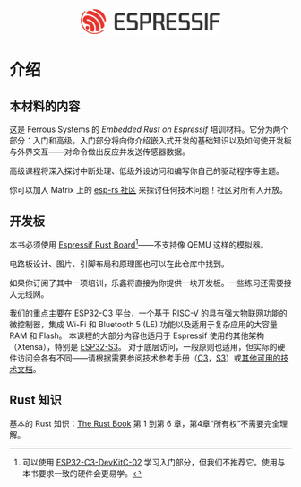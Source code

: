 <p style="text-align:center;"><img src="./assets/esp-logo-black.svg" width="50%"></p>

# 介绍

## 本材料的内容

这是 Ferrous Systems 的 *Embedded Rust on Espressif* 培训材料。它分为两个部分：入门和高级。入门部分将向你介绍嵌入式开发的基础知识以及如何使开发板与外界交互——对命令做出反应并发送传感器数据。

高级课程将深入探讨中断处理、低级外设访问和编写你自己的驱动程序等主题。

你可以加入 Matrix 上的 [esp-rs 社区](https://matrix.to/#/#esp-rs:matrix.org) 来探讨任何技术问题！社区对所有人开放。

## 开发板

本书必须使用 [Espressif Rust Board](https://github.com/esp-rs/esp-rust-board)[^note]——不支持像 QEMU 这样的模拟器。

电路板设计、图片、引脚布局和原理图也可以在此仓库中找到。

如果你订阅了其中一项培训，乐鑫将直接为你提供一块开发板。一些练习还需要接入无线网。



我们的重点主要在 [ESP32-C3](https://www.espressif.com/en/products/socs/esp32-c3) 平台，一个基于 [RISC-V](https://riscv.org/) 的具有强大物联网功能的微控制器，集成 Wi-Fi 和 Bluetooth 5 (LE) 功能以及适用于复杂应用的大容量 RAM 和 Flash。 本课程的大部分内容也适用于 Espressif 使用的其他架构（Xtensa），特别是 [ESP32-S3](https://www.espressif.com/en/products/socs/esp32-s3)。 对于底层访问，一般原则也适用，但实际的硬件访问会各有不同——请根据需要参阅技术参考手册（[C3](https://www.espressif.com/sites/default/files/documentation/esp32-c3_technical_reference_manual_en.pdf)，[S3](https://www.espressif.com/sites/default/files/documentation/esp32-s3_technical_reference_manual_en.pdf)）或[其他可用的技术文档](https://www.espressif.com/en/support/documents/technical-documents)。


## Rust 知识

基本的 Rust 知识：[The Rust Book](https://doc.rust-lang.org/book/) 第 1 到第 6 章，第4章“所有权”不需要完全理解。


[^note]: 可以使用 [ESP32-C3-DevKitC-02](https://docs.espressif.com/projects/esp-idf/en/latest/esp32c3/hw-reference/esp32c3/user-guide-devkitc-02.html) 学习入门部分，但我们不推荐它。使用与本书要求一致的硬件会更易学。

